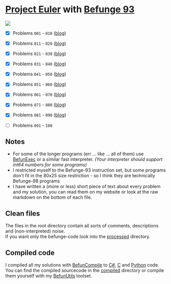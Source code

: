 [Project Euler](https://projecteuler.net/) with [Befunge 93](http://esolangs.org/wiki/Befunge)
===========================================================

![](http://projecteuler.net/profile/Mikescher.png)

- [x] Problems `001` - `010`  ([blog](http://www.mikescher.de/blog/1/Project_Euler_with_Befunge))
- [x] Problems `011` - `020`  ([blog](http://www.mikescher.de/blog/1/Project_Euler_with_Befunge))
- [x] Problems `021` - `030`  ([blog](http://www.mikescher.de/blog/1/Project_Euler_with_Befunge))
- [x] Problems `031` - `040`  ([blog](http://www.mikescher.de/blog/1/Project_Euler_with_Befunge))
- [x] Problems `041` - `050`  ([blog](http://www.mikescher.de/blog/1/Project_Euler_with_Befunge))
- [x] Problems `051` - `060`  ([blog](http://www.mikescher.de/blog/1/Project_Euler_with_Befunge))
- [x] Problems `061` - `070`  ([blog](http://www.mikescher.de/blog/1/Project_Euler_with_Befunge))
- [x] Problems `071` - `080`  ([blog](http://www.mikescher.de/blog/1/Project_Euler_with_Befunge))
- [x] Problems `081` - `090`  ([blog](http://www.mikescher.de/blog/1/Project_Euler_with_Befunge))
- [ ] Problems `091` - `100`


Notes
-----

 - For some of the longer programs (err ... like ... all of them) use [BefunExec](https://github.com/Mikescher/BefunExec) or a similar fast interpreter. *(Your interpreter should support int64 numbers for some programs)*
 - I restricted myself to the Befunge-93 instruction set, but some programs don't fit in the 80x25 size restriction - so I think they are technically Befunge-98 programs
 - I have written a (more or less) short piece of text about every problem and my solution, you can read them on my website or look at the raw markdown on the bottom of each file.


Clean files
-----------

The files in the root directory contain all sorts of comments, descriptions and (non-interpreted) noise.  
If you want only the befunge-code look into the [processed](https://github.com/Mikescher/Project-Euler_Befunge/tree/master/processed) directory.


Compiled code
-------------

I compiled all my solutions with [BefunCompile](https://github.com/Mikescher/BefunCompile) to [C#](https://github.com/Mikescher/Project-Euler_Befunge/tree/master/compiled/CSharp), [C](https://github.com/Mikescher/Project-Euler_Befunge/tree/master/compiled/C) and [Python](https://github.com/Mikescher/Project-Euler_Befunge/tree/master/compiled/Python) code.  
You can find the compiled sourcecode in the [compiled](https://github.com/Mikescher/Project-Euler_Befunge/tree/master/compiled) directory or compile them yourself with my [BefunUtils](https://github.com/Mikescher/BefunUtils) toolset.